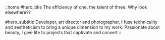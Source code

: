 ::home
#hero_title
The efficiency of one, the talent of three. Why look elsewhere??

#hero_subtitle
Developer, art director and photographer, I fuse technicality and aestheticism to bring a unique dimension to my work. Passionate about beauty, I give life to projects that captivate and convert
::
